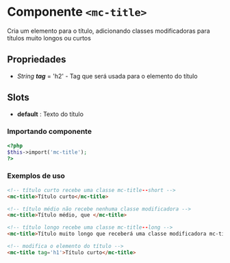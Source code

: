 # Componente `<mc-title>`
Cria um elemento para o título, adicionando classes modificadoras para 
títulos muito longos ou curtos

## Propriedades
- *String **tag*** = 'h2' - Tag que será usada para o elemento do título

## Slots
- **default** : Texto do título

### Importando componente
```PHP
<?php 
$this->import('mc-title');
?>
```
### Exemplos de uso
```HTML
<!-- título curto recebe uma classe mc-title--short -->
<mc-title>Título curto</mc-title>

<!-- título médio não recebe nenhuma classe modificadora -->
<mc-title>Título médio, que </mc-title>

<!-- título longo recebe uma classe mc-title--long -->
<mc-title>Título muito longo que receberá uma classe modificadora mc-title--long</mc-title>

<!-- modifica o elemento do título -->
<mc-title tag='h1'>Título curto</mc-title>
```